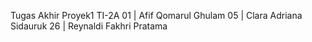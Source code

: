 Tugas Akhir Proyek1
TI-2A
01 | Afif Qomarul Ghulam
05 | Clara Adriana Sidauruk
26 | Reynaldi Fakhri Pratama